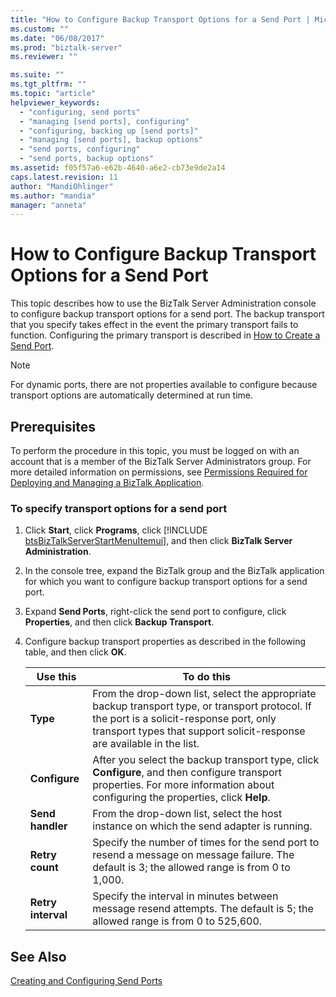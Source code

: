 ```yaml
---
title: "How to Configure Backup Transport Options for a Send Port | Microsoft Docs"
ms.custom: ""
ms.date: "06/08/2017"
ms.prod: "biztalk-server"
ms.reviewer: ""

ms.suite: ""
ms.tgt_pltfrm: ""
ms.topic: "article"
helpviewer_keywords: 
  - "configuring, send ports"
  - "managing [send ports], configuring"
  - "configuring, backing up [send ports]"
  - "managing [send ports], backup options"
  - "send ports, configuring"
  - "send ports, backup options"
ms.assetid: f05f57a6-e62b-4640-a6e2-cb73e9de2a14
caps.latest.revision: 11
author: "MandiOhlinger"
ms.author: "mandia"
manager: "anneta"
---
```

# How to Configure Backup Transport Options for a Send Port
This topic describes how to use the BizTalk Server Administration console to configure backup transport options for a send port. The backup transport that you specify takes effect in the event the primary transport fails to function. Configuring the primary transport is described in [How to Create a Send Port](../core/how-to-create-a-send-port2.md).  
  
> [!NOTE]
>  For dynamic ports, there are not properties available to configure because transport options are automatically determined at run time.  
  
## Prerequisites  
 To perform the procedure in this topic, you must be logged on with an account that is a member of the BizTalk Server Administrators group. For more detailed information on permissions, see [Permissions Required for Deploying and Managing a BizTalk Application](../core/permissions-required-for-deploying-and-managing-a-biztalk-application.md).  
  
### To specify transport options for a send port  
  
1. Click <strong>Start</strong>, click <strong>Programs</strong>, click [!INCLUDE [btsBizTalkServerStartMenuItemui](../includes/btsbiztalkserverstartmenuitemui-md.md)], and then click <strong>BizTalk Server Administration</strong>.  
  
2. In the console tree, expand the BizTalk group and the BizTalk application for which you want to configure backup transport options for a send port.  
  
3. Expand **Send Ports**, right-click the send port to configure, click **Properties**, and then click **Backup Transport**.  
  
4. Configure backup transport properties as described in the following table, and then click **OK**.  
  
   |Use this|To do this|  
   |--------------|----------------|  
   |**Type**|From the drop-down list, select the appropriate backup transport type, or transport protocol. If the port is a solicit-response port, only transport types that support solicit-response are available in the list.|  
   |**Configure**|After you select the backup transport type, click **Configure**, and then configure transport properties. For more information about configuring the properties, click **Help**.|  
   |**Send handler**|From the drop-down list, select the host instance on which the send adapter is running.|  
   |**Retry count**|Specify the number of times for the send port to resend a message on message failure. The default is 3; the allowed range is from 0 to 1,000.|  
   |**Retry interval**|Specify the interval in minutes between message resend attempts. The default is 5; the allowed range is from 0 to 525,600.|  
  
## See Also  
 [Creating and Configuring Send Ports](../core/creating-and-configuring-send-ports.md)